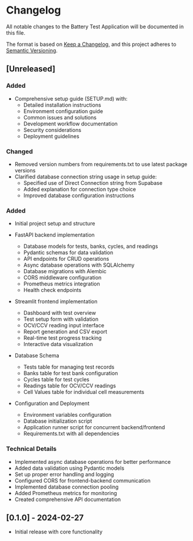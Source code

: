 # Changelog

All notable changes to the Battery Test Application will be documented in this file.

The format is based on [Keep a Changelog](https://keepachangelog.com/en/1.0.0/),
and this project adheres to [Semantic Versioning](https://semver.org/spec/v2.0.0.html).

## [Unreleased]

### Added
- Comprehensive setup guide (SETUP.md) with:
  - Detailed installation instructions
  - Environment configuration guide
  - Common issues and solutions
  - Development workflow documentation
  - Security considerations
  - Deployment guidelines

### Changed
- Removed version numbers from requirements.txt to use latest package versions
- Clarified database connection string usage in setup guide:
  - Specified use of Direct Connection string from Supabase
  - Added explanation for connection type choice
  - Improved database configuration instructions

### Added
- Initial project setup and structure
- FastAPI backend implementation
  - Database models for tests, banks, cycles, and readings
  - Pydantic schemas for data validation
  - API endpoints for CRUD operations
  - Async database operations with SQLAlchemy
  - Database migrations with Alembic
  - CORS middleware configuration
  - Prometheus metrics integration
  - Health check endpoints

- Streamlit frontend implementation
  - Dashboard with test overview
  - Test setup form with validation
  - OCV/CCV reading input interface
  - Report generation and CSV export
  - Real-time test progress tracking
  - Interactive data visualization

- Database Schema
  - Tests table for managing test records
  - Banks table for test bank configuration
  - Cycles table for test cycles
  - Readings table for OCV/CCV readings
  - Cell Values table for individual cell measurements

- Configuration and Deployment
  - Environment variables configuration
  - Database initialization script
  - Application runner script for concurrent backend/frontend
  - Requirements.txt with all dependencies

### Technical Details
- Implemented async database operations for better performance
- Added data validation using Pydantic models
- Set up proper error handling and logging
- Configured CORS for frontend-backend communication
- Implemented database connection pooling
- Added Prometheus metrics for monitoring
- Created comprehensive API documentation

## [0.1.0] - 2024-02-27
- Initial release with core functionality 